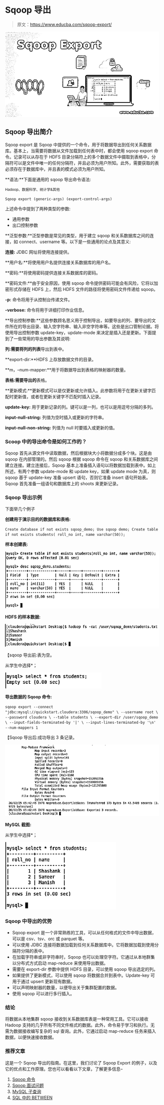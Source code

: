 # Sqoop 导出

> 原文：<https://www.educba.com/sqoop-export/>

![Sqoop Export](img/389a28ae257b5cd3fc9ec2168323f525.png)



## Sqoop 导出简介

Sqoop export 是 Sqoop 中提供的一个命令，用于将数据导出到任何关系数据库。基本上，当需要将数据从文件加载到任何表中时，都会使用 sqoop export 命令。记录可以从存在于 HDFS 目录分隔符上的多个数据文件中摄取到表格中，分隔符可以是文件中唯一的任何分隔符，并且必须为用户所知。此外，需要获取的表必须存在于数据库中，并且表的模式必须为用户所知。

**语法:**下面是通用的 sqoop 导出命令语法:

<small>Hadoop、数据科学、统计学&其他</small>

`Sqoop export (generic-args) (export-control-args)`

上述命令中提到了两种类型的参数:

*   通用参数
*   出口控制参数

**泛型参数:**泛型参数是常见的类型，用于建立 sqoop 和关系数据库之间的连接，如 connect、username 等。以下是一些通用的论点及其意义:

**连接:** JDBC 网址将使用连接提供。

**用户名:**将使用用户名提供连接关系数据库的用户名。

**密码:**将使用密码提供连接关系数据库的密码。

**密码文件:**由于安全原因，使用 sqoop 命令提供密码可能会有风险，它将以加密形式存储在 HDFS 上，然后 HDFS 文件的路径将使用密码文件传递给 sqoop。

**-p:** 命令将用于从控制台传递文件。

**-verbose:** 命令将用于详细打印作业信息。

**导出控制参数:**这些参数顾名思义用于控制导出，如要导出的列、要导出的文件所在的导出目录、输入空字符串、输入非空字符串等。这些是出口管制论据。将使用导出控制参数 update-key，update-mode 来决定是插入还是更新。下面提到了一些常用的导出参数及其说明:

**列:需要将列的列表**导出到表中。

**export-dir:**HDFS 上存放数据文件的目录。

**m，–num-mapper:**用于将数据导出到表格的映射器的数量。

**表格:需要导出的**表格。

**更新模式:**更新模式可以是仅更新或允许插入。此参数将用于在更新关键字匹配时更新值，或者在更新关键字不匹配时插入记录。

**update-key:** 用于更新记录的列。键可以是一列，也可以是用逗号分隔的多列。

**input-null-string:** 列值为空时插入或更新的字符串。

**input-null-non-string:** 列值为 null 时要插入或更新的值。

### Scoop 中的导出命令是如何工作的？

Sqoop 首先从源文件中读取数据，然后根据块大小将数据分成多个块。这是由 sqoop 在内部管理的。然后 sqoop 根据 sqoop 命令在 sqoop 和关系数据库之间建立连接。建立连接后，Sqoop 基本上准备插入语句以将数据加载到表中。如上所述，有两个参数 update-mode 和 update key，如果 update mode 为真，则 sqoop 基于 update-key 准备 upsert 语句，否则它准备 insert 语句开始表。Sqoop 首先准备一组语句和数据库上的 shoots 来更新记录。

### Sqoop 导出示例

下面举几个例子

**创建用于演示目的的数据库和表格:**

`Create database if not exists sqoop_demo;
Use sqoop demo;
Create table if not exists students( roll_no int, name varchar(50));`

**样本创建表:**

![Sqoop Export output 1](img/1dd8a9a1bba19d8adfbbe230ef6098b9.png)



**HDFS 的样本数据:**

![Sqoop Export output 2](img/6eb6eeb8e156d61da599b2247888b253.png)



【sqoop 导出前:表为空。

从学生中选择*；

![Sqoop Export output 3](img/366acca02f44d9ad8fe9578144c04849.png)



**导出数据的 Sqoop 命令:**

`sqoop export
--connect "jdbc:mysql://quickstart.cloudera:3306/sqoop_demo" \
--username root \
--password cloudera \
--table students \
--export-dir /user/sqoop_demo \
--input-fields-terminated-by '|' \
--input-lines-terminated-by '\n'
--num-mappers 1`

【Sqoop 导出后:成功导出 3 条记录。

![output 4](img/419ab8dcce5f1c4131eb946684a8e510.png)



**MySQL 截图:**

从学生中选择*；

![output 5](img/d55ad980898740c5913674753e2dd740.png)



### Sqoop 中导出的优势

*   Sqoop export 是一个非常熟练的工具，可以从任何格式的文件中导出数据，可以是 csv、tsv、orc 或 parquet 等。
*   可以使用 JDBC 连接将数据加载到任何关系数据库中。它将数据加载到使用分隔符分隔的表中。
*   在加载字符串或非字符串时，Sqoop 也可以处理空字符。它通过从本地群集以分布式方式启动 map-reduce 来使用导出数据。
*   需要在 export-dir 参数中提供 HDFS 目录，可以使用 sqoop 导出选定的列。
*   如果提供了更新模式，可以使用 sqoop 将数据合并到表中。Update-key 可用于通过 upsert 更新现有数据。
*   可以声明映射器的数量，以便导出关于集群配置的数据。
*   使用 sqoop 可以进行多行插入。

### 结论

将数据从本地集群 sqoop 接收到关系数据库表是一种常用工具。它可以接收 Hadoop 支持的几乎所有不同文件格式的数据。此外，命令易于学习和执行。无需为数据接收编写复杂的 sql 查询。此外，它通过启动 map-reduce 任务来插入数据，以便快速接收数据。

### 推荐文章

这是一个 Sqoop 导出的指南。在这里，我们讨论了 Sqoop Export 的例子，以及它的优点和工作原理。您也可以看看以下文章，了解更多信息–

1.  [Sqoop 命令](https://www.educba.com/sqoop-commands/)
2.  [Sqoop 面试问题](https://www.educba.com/sqoop-interview-questions/)
3.  [MySQL 子查询](https://www.educba.com/mysql-subquery/)
4.  [SQL 中的 BETWEEN](https://www.educba.com/between-in-sql/)





